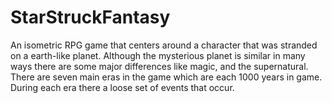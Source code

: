 # StarStruckFantasy
An isometric RPG game that centers around a character that was stranded on a earth-like planet. Although the mysterious planet is similar in many ways there are some major differences like magic, and the supernatural. There are seven main eras in the game which are each 1000 years in game. During each era there a loose set of events that occur.
